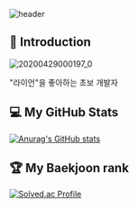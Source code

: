 ![header](https://capsule-render.vercel.app/api?type=waving&color=33CCFF&height=200&section=header&text=HoodRyan's%20GitHub&fontSize=60)



## :notebook_with_decorative_cover:  Introduction
![20200429000197_0](https://user-images.githubusercontent.com/44666092/213598987-d8677a9f-b035-42f0-b91d-5366ab689739.jpg)

"라이언"을 좋아하는 초보 개발자

## :computer: My GitHub Stats
[![Anurag's GitHub stats](https://github-readme-stats.vercel.app/api?username=HoodRyan)](https://github.com/HoodRyan/github-readme-stats)

## :trophy: My Baekjoon rank
[![Solved.ac Profile](http://mazassumnida.wtf/api/v2/generate_badge?boj=bty0823)](https://solved.ac/bty0823/)
